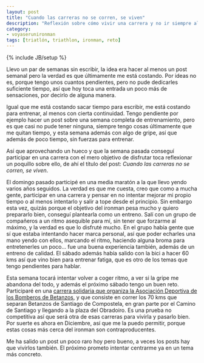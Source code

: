 ```yaml
---
layout: post
title: "Cuando las carreras no se corren, se viven"
description: "Reflexión sobre cómo vivir una carrera y no ir siempre al límite"
category: 
- voyaserunironman
tags: [triatlón, triathlon, ironman, reto]
---
```

{% include JB/setup %}

Llevo un par de semanas sin escribir, la idea era hacer al menos un post semanal pero la verdad es que últimamente me está costando. Por ideas no es, porque tengo unos cuantos pendientes, pero no pude dedicarles suficiente tiempo, así que hoy toca una entrada un poco más de sensaciones, por decirlo de alguna manera.

Igual que me está costando sacar tiempo para escribir, me está costando para entrenar, al menos con cierta continuidad. Tengo pendiente por ejemplo hacer un post sobre una semana completa de entrenamiento, pero es que casi no pude tener ninguna, siempre tengo cosas últimamente que me quitan tiempo, y esta semana además con algo de gripe, así que además de poco tiempo, sin fuerzas para entrenar.

Así que aprovechando un hueco y que la semana pasada conseguí participar en una carrera con el mero objetivo de disfrutar toca reflexionar un poquillo sobre ello, de ahí el título del post: *Cuando las carreras no se corren, se viven*.

El domingo pasado participé en una media maratón a la que llevo yendo varios años seguidos. La verdad es que me cuesta, creo que como a mucha gente, participar en una carrera y pensar en no intentar mejorar mi propio tiempo o al menos intentarlo y salir a tope desde el principio. Sin embargo esta vez, quizás porque el objetivo del ironman pesa mucho y quiero prepararlo bien, conseguí plantearla como un entreno. Salí con un grupo de compañeros a un ritmo asequible para mí, sin tener que forzarme al máximo, y la verdad es que lo disfruté mucho. En el grupo había gente que sí que estaba intentando hacer marca personal, así que poder echarles una mano yendo con ellos, marcando el ritmo, haciendo alguna broma para entretenerles un poco... fue una buena experiencia también, además de un entreno de calidad. El sábado además había salido con la bici a hacer 60 kms así que vino bien para entrenar fatiga, que es otro de los temas que tengo pendientes para hablar.

Esta semana tocará intentar volver a coger ritmo, a ver si la gripe me abandona del todo, y además el próximo sábado tengo un buen reto. Participaré en una [carrera solidaria que organiza la Asociación Deportiva de los Bomberos de Betanzos](https://www.facebook.com/events/748477771959004/), y que consiste en correr los 70 kms que separan Betanzos de Santiago de Compostela, en gran parte por el Camino de Santiago y llegando a la plaza del Obradoiro. Es una prueba no competitiva así que será otra de esas carreras para vivirla y pasarlo bien. Por suerte es ahora en Diciembre, así que me la puedo permitir, porque estas cosas más cerca del ironman son contraproducentes.

Me ha salido un post un poco raro hoy pero bueno, a veces los posts hay que vivirlos también. El próximo prometo intentar centrarme ya en un tema más concreto.




